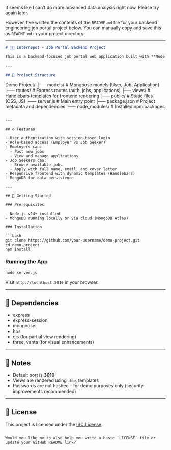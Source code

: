 It seems like I can’t do more advanced data analysis right now. Please try again later.

However, I’ve written the contents of the `README.md` file for your backend engineering job portal project below. You can manually copy and save this as `README.md` in your project directory:

---

```markdown
# 🧑‍💼 InternSpot - Job Portal Backend Project

This is a backend-focused job portal web application built with **Node.js**, **Express**, **MongoDB**, and **Handlebars**. It allows employers to post jobs and manage applications, while job seekers can browse jobs and apply seamlessly.

---

## 📁 Project Structure

```

Demo Project/
├── models/               # Mongoose models (User, Job, Application)
├── routes/               # Express routes (auth, jobs, applications)
├── views/                # Handlebars templates for frontend rendering
├── public/               # Static files (CSS, JS)
├── server.js             # Main entry point
├── package.json          # Project metadata and dependencies
└── node\_modules/         # Installed npm packages

````

---

## ⚙️ Features

- User authentication with session-based login
- Role-based access (Employer vs Job Seeker)
- Employers can:
  - Post new jobs
  - View and manage applications
- Job Seekers can:
  - Browse available jobs
  - Apply with full name, email, and cover letter
- Responsive frontend with dynamic templates (Handlebars)
- MongoDB for data persistence

---

## 🚀 Getting Started

### Prerequisites

- Node.js v14+ installed
- MongoDB running locally or via cloud (MongoDB Atlas)

### Installation

```bash
git clone https://github.com/your-username/demo-project.git
cd demo-project
npm install
````

### Running the App

```bash
node server.js
```

Visit `http://localhost:3010` in your browser.

---

## 🧩 Dependencies

* express
* express-session
* mongoose
* hbs
* ejs (for partial view rendering)
* three, vanta (for visual enhancements)

---

## 📌 Notes

* Default port is **3010**
* Views are rendered using `.hbs` templates
* Passwords are not hashed – for demo purposes only (security improvements recommended)

---

## 📃 License

This project is licensed under the [ISC License](LICENSE).

```

Would you like me to also help you write a basic `LICENSE` file or update your GitHub README link?
```

